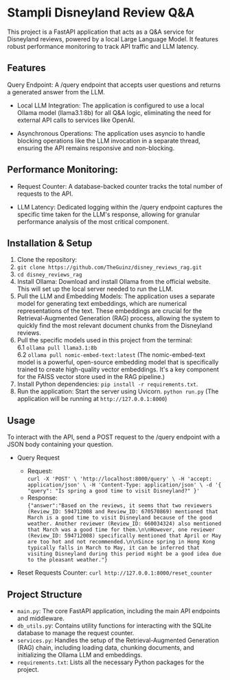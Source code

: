 # Stampli Disneyland Review Q&A
This project is a FastAPI application that acts as a Q&A service for Disneyland reviews, powered by a local Large Language Model. It features robust performance monitoring to track API traffic and LLM latency.

## Features
Query Endpoint: A /query endpoint that accepts user questions and returns a generated answer from the LLM.

- Local LLM Integration: The application is configured to use a local Ollama model (llama3.1:8b) for all Q&A logic, eliminating the need for external API calls to services like OpenAI.

- Asynchronous Operations: The application uses asyncio to handle blocking operations like the LLM invocation in a separate thread, ensuring the API remains responsive and non-blocking.

## Performance Monitoring:

- Request Counter: A database-backed counter tracks the total number of requests to the API.

- LLM Latency: Dedicated logging within the /query endpoint captures the specific time taken for the LLM's response, allowing for granular performance analysis of the most critical component.

## Installation & Setup

1. Clone the repository:
2. `git clone https://github.com/TheGuinz/disney_reviews_rag.git`
3. `cd disney_reviews_rag`
4. Install Ollama: Download and install Ollama from the official website. This will set up the local server needed to run the LLM.
5. Pull the LLM and Embedding Models:
The application uses a separate model for generating text embeddings, which are numerical representations of the text. These embeddings are crucial for the Retrieval-Augmented Generation (RAG) process, allowing the system to quickly find the most relevant document chunks from the Disneyland reviews.
6. Pull the specific models used in this project from the terminal:
  <br> 6.1 `ollama pull llama3.1:8b`
  <br> 6.2 `ollama pull nomic-embed-text:latest` (The nomic-embed-text model is a powerful, open-source embedding model that is specifically trained to create high-quality vector embeddings. It's a key component for the FAISS vector store used in the RAG pipeline.)
7. Install Python dependencies: `pip install -r requirements.txt`. 
8. Run the application: Start the server using Uvicorn. `python run.py` (The application will be running at `http://127.0.0.1:8000`)

## Usage
To interact with the API, send a POST request to the /query endpoint with a JSON body containing your question.

- Query Request
  - Request:<br>
    `curl -X 'POST' \
      'http://localhost:8000/query' \
      -H 'accept: application/json' \
      -H 'Content-Type: application/json' \
      -d '{
      "query": "Is spring a good time to visit Disneyland?"
    }'`
  - Response:<br>
    `{"answer":"Based on the reviews, it seems that two reviewers (Review_ID: 594712008 and Review_ID: 670570869) mentioned that March is a good time to visit Disneyland because of the good weather. Another reviewer (Review_ID: 660034324) also mentioned that March was a good time for them.\n\nHowever, one reviewer (Review_ID: 594712008) specifically mentioned that April or May are too hot and not recommended.\n\nSince spring in Hong Kong typically falls in March to May, it can be inferred that visiting Disneyland during this period might be a good idea due to the pleasant weather."}`

- Reset Requests Counter:
  `curl http://127.0.0.1:8000/reset_counter`
  
## Project Structure
- `main.py`: The core FastAPI application, including the main API endpoints and middleware.
- `db_utils.p`y: Contains utility functions for interacting with the SQLite database to manage the request counter.
- `services.py`: Handles the setup of the Retrieval-Augmented Generation (RAG) chain, including loading data, chunking documents, and initializing the Ollama LLM and embeddings.
- `requirements.txt`: Lists all the necessary Python packages for the project.